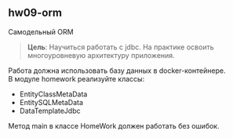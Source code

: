 ## hw09-orm

Самодельный ORM

>**Цель**: Научиться работать с jdbc. На практике освоить многоуровневую архитектуру приложения.

Работа должна использовать базу данных в docker-контейнере.  
В модуле homework реализуйте классы:  
- EntityClassMetaData
- EntitySQLMetaData
- DataTemplateJdbc

Метод main в классе HomeWork должен работать без ошибок.
